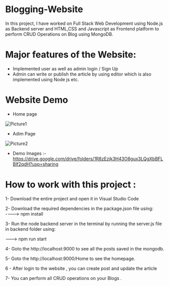 # Blogging-Website
In this project, I have worked on Full Stack Web Development using Node.js as Backend server and HTML,CSS and Javascript as Frontend platform to perform CRUD Operations on Blog using MongoDB.


# Major features of the Website:
* Implemented user as well as admin login / Sign Up 
* Admin can write or publish the article by using editor which is also implemented using Node js etc.


# Website Demo

* Home page

![Picture1](https://user-images.githubusercontent.com/82793670/149751580-02ebd4bf-4ca8-40bc-a9f8-3cbe421ce7bf.jpg)


* Adim Page 

![Picture2](https://user-images.githubusercontent.com/82793670/149751606-b10c732d-49e1-4aeb-abc2-a14380bbf98d.jpg)

* Demo Images :-https://drive.google.com/drive/folders/1R8zEzjk3H43O8gux3LQgXbBFLBlf2qdH?usp=sharing



# How to work with this project :

1- Download the entire project and open it in Visual Studio Code 

2- Download the required dependencies in the package.json file using:<br>
----> npm install<br>

3- Run the node backend server in the terminal by running the server.js file in backend folder using:

---> npm run start 

4- Goto the http://localhost:9000 to see all the posts saved in the mongodb.


5- Goto the http://localhost:9000/Home to see the homepage.

6 - After login to the website , you can create post and update the article

7- You can perform all CRUD operations on your Blogs .




